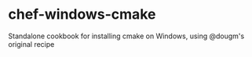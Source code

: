 chef-windows-cmake
==================

Standalone cookbook for installing cmake on Windows, using @dougm's original recipe
